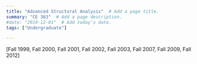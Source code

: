 ```yaml
---
title: "Advanced Structural Analysis"  # Add a page title.
summary: "CE 363"  # Add a page description.
#date: "2019-12-01"  # Add today's date.
tags: ["Undergraduate"]

---
```

[Fall 1999, Fall 2000, Fall 2001, Fall 2002, Fall 2003, Fall 2007, Fall 2009, Fall 2012]